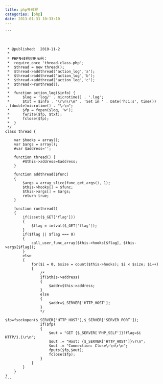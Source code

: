 ```yaml
---
title: php多线程
categories: [php]
date: 2013-01-31 10:33:10
---
```


<code>```
<?php
error_reporting(E_ALL & ~E_NOTICE);
/**
 * @title:		PHP多线程类(Thread)
 * @version:	1.0
 * @author:		phper.org.cn < web@phper.org.cn >
 * @published:	2010-11-2
 * 
 * PHP多线程应用示例：
 *  require_once 'thread.class.php';
 *  $thread = new thread();
 *  $thread->addthread('action_log','a');
 *  $thread->addthread('action_log','b');
 *  $thread->addthread('action_log','c');
 *  $thread->runthread();
 *  
 *  function action_log($info) {
 *  	$log = 'log/' . microtime() . '.log';
 *  	$txt = $info . "\r\n\r\n" . 'Set in ' . Date('h:i:s', time()) . (double)microtime() . "\r\n";
 *  	$fp = fopen($log, 'w');
 *  	fwrite($fp, $txt);
 *  	fclose($fp);
 *  }
 */
class thread {
	
    var $hooks = array();
    var $args = array();
    #var $address='';

    function thread() {
		#$this->address=$address;
    }
    
    function addthread($func)
    {
    	$args = array_slice(func_get_args(), 1);
    	$this->hooks[] = $func;
		$this->args[] = $args;
		return true;
    }
    
    function runthread()
    {
    	if(isset($_GET['flag']))
    	{
    		$flag = intval($_GET['flag']);
    	}
    	if($flag || $flag === 0)
		{
			call_user_func_array($this->hooks[$flag], $this->args[$flag]);
		}
    	else 
    	{
        	for($i = 0, $size = count($this->hooks); $i < $size; $i++)
        	{
				/*
				if($this->address)
				{
					$addr=$this->address;
				}
				else
				{
					$addr=$_SERVER['HTTP_HOST'];
				}
				*/
        		$fp=fsockopen($_SERVER['HTTP_HOST'],$_SERVER['SERVER_PORT']);
				if($fp)
        		{
        			$out = "GET {$_SERVER['PHP_SELF']}?flag=$i HTTP/1.1\r\n";
        			$out .= "Host: {$_SERVER['HTTP_HOST']}\r\n";
        			$out .= "Connection: Close\r\n\r\n";
					fputs($fp,$out);
	                fclose($fp);
        		}
        	}
    	}
    }
}
```
</code>
